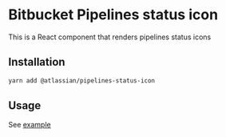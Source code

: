 # Bitbucket Pipelines status icon

This is a React component that renders pipelines status icons

## Installation

```sh
yarn add @atlassian/pipelines-status-icon
```

## Usage

See [example](./src/examples.tsx)
